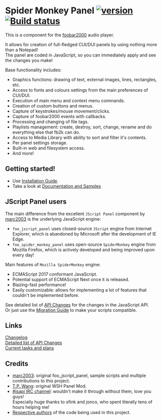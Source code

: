 # Spider Monkey Panel [![version][version-badge]][CHANGELOG] [![Build status](https://ci.appveyor.com/api/projects/status/xs7jno1f96src6qq/branch/master?svg=true)](https://ci.appveyor.com/project/TheQwertiest/foo-spider-monkey-panel/branch/master)

This is a component for the [foobar2000](https://www.foobar2000.org) audio player.

It allows for creation of full-fledged CUI/DUI panels by using nothing more than a Notepad!  
The panel are coded in JavaScript, so you can immediately apply and see the changes you make!

Base functionality includes:
* Graphics functions: drawing of text, external images, lines, rectangles, etc.
* Access to fonts and colours settings from the main preferences of CUI/DUI.
* Execution of main menu and context menu commands.
* Creation of custom buttons and menus.
* Capture of keystrokes/mouse movement/clicks.
* Capture of foobar2000 events with callbacks.
* Processing and changing of file tags.
* Playlists management: create, destroy, sort, change, rename and do everything else that fb2k can do.
* Access to Media Library with ability to sort and filter it's contents.
* Per panel settings storage. 
* Built-in web and filesystem access.
* And more!

## Getting started!

- Use [Installation Guide](https://github.com/TheQwertiest/foo_spider_monkey_panel/wiki/Installation).
- Take a look at [Documentation and Samples](https://github.com/TheQwertiest/foo_spider_monkey_panel/wiki/Script-documentation)

## JScript Panel users

The main difference from the excellent `JScript Panel` component by [marc2003](https://github.com/marc2k3) is the underlying JavaScript engine:
- `foo_jscript_panel` uses closed-source `JScript` engine from Internet Explorer, which is abandoned by Microsoft after the development of IE Edge.
- `foo_spider_monkey_panel` uses open-source `SpiderMonkey` engine from Mozilla Firefox, which is actively developed and being improved upon every day!

Main features of `Mozilla SpiderMonkey` engine:
- ECMAScript 2017 conformant JavaScript.
- Potential support of ECMAScript Next once it is released.
- Blazing-fast performance!
- Easily customizable: allows for implementing a lot of features that couldn't be implemented before.

See detailed list of [API Changes][API_CHANGES] for the changes in the JavaScript API.  
Or just use the [Migration Guide](https://github.com/TheQwertiest/foo_spider_monkey_panel/wiki/JScript-to-SpiderMonkey-migration-guide) to make your scripts compatible.

## Links
[Changelog][CHANGELOG]  
[Detailed list of API Changes][API_CHANGES]  
[Current tasks and plans][TODO]

## Credits
- [marc2003](https://github.com/marc2k3): original foo_jscript_panel, sample scripts and multiple contributions to this project. 
- [T.P. Wang](https://hydrogenaud.io/index.php?action=profile;u=44175): original WSH Panel Mod.  
- [#jsapi IRC channel](https://wiki.mozilla.org/IRC): wouldn't make it through without them, love you guys!  
  Especially huge thanks to sfink and jonco, who spent literally tens of hours helping me!  
- [Respective authors](THIRD_PARTY_NOTICES.md) of the code being used in this project.

[CHANGELOG]: CHANGELOG.md
[TODO]: https://github.com/TheQwertiest/foo_spider_monkey_panel/projects/1
[API_CHANGES]: https://github.com/TheQwertiest/foo_spider_monkey_panel/wiki/API-Changes
[version-badge]: https://img.shields.io/badge/version-TBD-blue.svg

